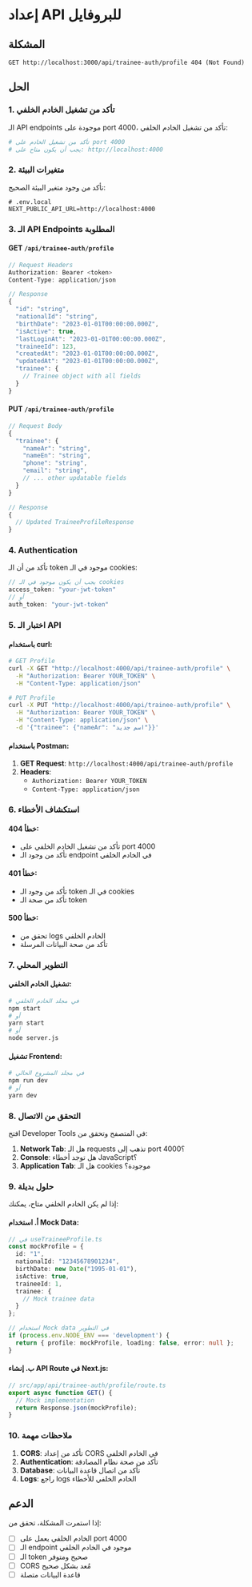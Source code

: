 # إعداد API للبروفايل

## المشكلة
```
GET http://localhost:3000/api/trainee-auth/profile 404 (Not Found)
```

## الحل

### 1. تأكد من تشغيل الخادم الخلفي
الـ API endpoints موجودة على port 4000، تأكد من تشغيل الخادم الخلفي:

```bash
# تأكد من تشغيل الخادم على port 4000
# يجب أن يكون متاح على: http://localhost:4000
```

### 2. متغيرات البيئة
تأكد من وجود متغير البيئة الصحيح:

```env
# .env.local
NEXT_PUBLIC_API_URL=http://localhost:4000
```

### 3. الـ API Endpoints المطلوبة

#### GET `/api/trainee-auth/profile`
```typescript
// Request Headers
Authorization: Bearer <token>
Content-Type: application/json

// Response
{
  "id": "string",
  "nationalId": "string",
  "birthDate": "2023-01-01T00:00:00.000Z",
  "isActive": true,
  "lastLoginAt": "2023-01-01T00:00:00.000Z",
  "traineeId": 123,
  "createdAt": "2023-01-01T00:00:00.000Z",
  "updatedAt": "2023-01-01T00:00:00.000Z",
  "trainee": {
    // Trainee object with all fields
  }
}
```

#### PUT `/api/trainee-auth/profile`
```typescript
// Request Body
{
  "trainee": {
    "nameAr": "string",
    "nameEn": "string",
    "phone": "string",
    "email": "string",
    // ... other updatable fields
  }
}

// Response
{
  // Updated TraineeProfileResponse
}
```

### 4. Authentication
تأكد من أن الـ token موجود في الـ cookies:

```typescript
// يجب أن يكون موجود في الـ cookies
access_token: "your-jwt-token"
// أو
auth_token: "your-jwt-token"
```

### 5. اختبار الـ API

#### باستخدام curl:
```bash
# GET Profile
curl -X GET "http://localhost:4000/api/trainee-auth/profile" \
  -H "Authorization: Bearer YOUR_TOKEN" \
  -H "Content-Type: application/json"

# PUT Profile
curl -X PUT "http://localhost:4000/api/trainee-auth/profile" \
  -H "Authorization: Bearer YOUR_TOKEN" \
  -H "Content-Type: application/json" \
  -d '{"trainee": {"nameAr": "اسم جديد"}}'
```

#### باستخدام Postman:
1. **GET Request**: `http://localhost:4000/api/trainee-auth/profile`
2. **Headers**: 
   - `Authorization: Bearer YOUR_TOKEN`
   - `Content-Type: application/json`

### 6. استكشاف الأخطاء

#### خطأ 404:
- تأكد من تشغيل الخادم الخلفي على port 4000
- تأكد من وجود الـ endpoint في الخادم الخلفي

#### خطأ 401:
- تأكد من وجود الـ token في الـ cookies
- تأكد من صحة الـ token

#### خطأ 500:
- تحقق من logs الخادم الخلفي
- تأكد من صحة البيانات المرسلة

### 7. التطوير المحلي

#### تشغيل الخادم الخلفي:
```bash
# في مجلد الخادم الخلفي
npm start
# أو
yarn start
# أو
node server.js
```

#### تشغيل Frontend:
```bash
# في مجلد المشروع الحالي
npm run dev
# أو
yarn dev
```

### 8. التحقق من الاتصال

افتح Developer Tools في المتصفح وتحقق من:
1. **Network Tab**: هل الـ requests تذهب إلى port 4000؟
2. **Console**: هل توجد أخطاء JavaScript؟
3. **Application Tab**: هل الـ cookies موجودة؟

### 9. حلول بديلة

إذا لم يكن الخادم الخلفي متاح، يمكنك:

#### أ. استخدام Mock Data:
```typescript
// في useTraineeProfile.ts
const mockProfile = {
  id: "1",
  nationalId: "12345678901234",
  birthDate: new Date("1995-01-01"),
  isActive: true,
  traineeId: 1,
  trainee: {
    // Mock trainee data
  }
};

// استخدام Mock data في التطوير
if (process.env.NODE_ENV === 'development') {
  return { profile: mockProfile, loading: false, error: null };
}
```

#### ب. إنشاء API Route في Next.js:
```typescript
// src/app/api/trainee-auth/profile/route.ts
export async function GET() {
  // Mock implementation
  return Response.json(mockProfile);
}
```

### 10. ملاحظات مهمة

1. **CORS**: تأكد من إعداد CORS في الخادم الخلفي
2. **Authentication**: تأكد من صحة نظام المصادقة
3. **Database**: تأكد من اتصال قاعدة البيانات
4. **Logs**: راجع logs الخادم الخلفي للأخطاء

## الدعم

إذا استمرت المشكلة، تحقق من:
- [ ] الخادم الخلفي يعمل على port 4000
- [ ] الـ endpoint موجود في الخادم الخلفي
- [ ] الـ token صحيح ومتوفر
- [ ] CORS مُعد بشكل صحيح
- [ ] قاعدة البيانات متصلة
